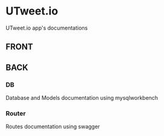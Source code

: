 # UTweet.io
UTweet.io app's documentations

## FRONT

## BACK
### DB
Database and Models documentation using mysqlworkbench
### Router
Routes documentation using swagger
